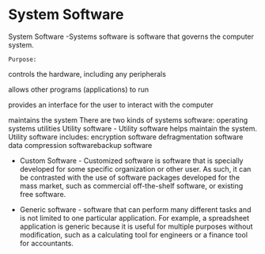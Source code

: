 # System Software
System Software -Systems software is software that governs the computer system. 


	Purpose:

controls the hardware, including any peripherals

allows other programs (applications) to run

provides an interface for the user to interact with the computer

maintains the system There are two kinds of systems software: operating systems utilities Utility software - Utility software helps maintain the system. Utility software includes: encryption software defragmentation software data compression softwarebackup software

- Custom Software - Customized software  is software that is specially developed for some specific organization or other user. As such, it can be contrasted with the use of software packages developed for the mass market, such as commercial off-the-shelf software, or existing free software.

- Generic software - software that can perform many different tasks and is not limited to one particular application. For example, a spreadsheet application is generic because it is useful for multiple purposes without modification, such as a calculating tool for engineers or a finance tool for accountants.
